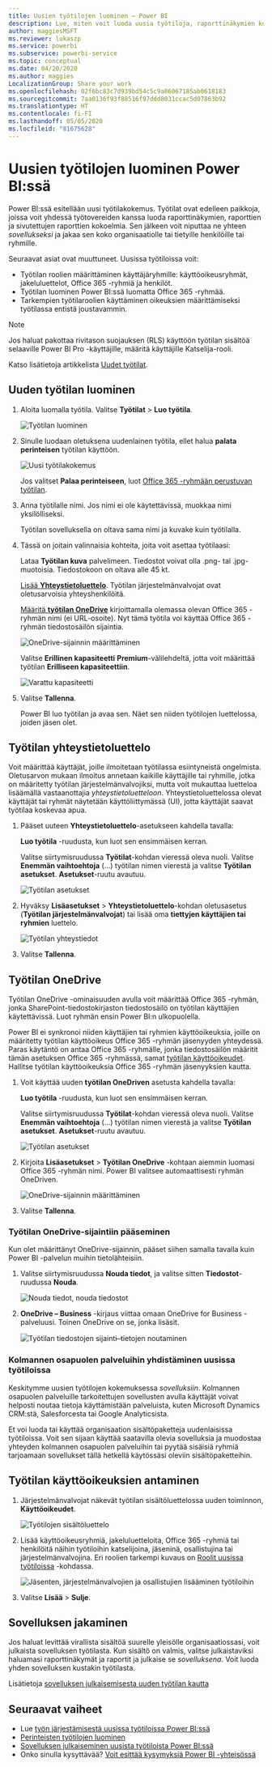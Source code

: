 ```yaml
---
title: Uusien työtilojen luominen ̶ Power BI
description: Lue, miten voit luoda uusia työtiloja, raporttinäkymien kokoelmia, raportteja ja sivutettuja raportteja, joiden avulla voit kuvata organisaatiosi keskeisiä mittalukuja.
author: maggiesMSFT
ms.reviewer: lukaszp
ms.service: powerbi
ms.subservice: powerbi-service
ms.topic: conceptual
ms.date: 04/20/2020
ms.author: maggies
LocalizationGroup: Share your work
ms.openlocfilehash: 02f6bc83c7d939bd54c5c9a06067185ab0618183
ms.sourcegitcommit: 7aa0136f93f88516f97ddd8031ccac5d07863b92
ms.translationtype: HT
ms.contentlocale: fi-FI
ms.lasthandoff: 05/05/2020
ms.locfileid: "81675628"
---
```

# <a name="create-the-new-workspaces-in-power-bi"></a>Uusien työtilojen luominen Power BI:ssä

Power BI:ssä esitellään uusi työtilakokemus. Työtilat ovat edelleen paikkoja, joissa voit yhdessä työtovereiden kanssa luoda raporttinäkymien, raporttien ja sivutettujen raporttien kokoelmia. Sen jälkeen voit niputtaa ne yhteen *sovellukseksi* ja jakaa sen koko organisaatiolle tai tietyille henkilöille tai ryhmille. 

Seuraavat asiat ovat muuttuneet. Uusissa työtiloissa voit:

- Työtilan roolien määrittäminen käyttäjäryhmille: käyttöoikeusryhmät, jakeluluettelot, Office 365 -ryhmiä ja henkilöt.
- Työtilan luominen Power BI:ssä luomatta Office 365 -ryhmää.
- Tarkempien työtilaroolien käyttäminen oikeuksien määrittämiseksi työtilassa entistä joustavammin.

> [!NOTE]
> Jos haluat pakottaa rivitason suojauksen (RLS) käyttöön työtilan sisältöä selaaville Power BI Pro -käyttäjille, määritä käyttäjille Katselija-rooli.

Katso lisätietoja artikkelista [Uudet työtilat](service-new-workspaces.md).

## <a name="create-one-of-the-new-workspaces"></a>Uuden työtilan luominen

1. Aloita luomalla työtila. Valitse **Työtilat** > **Luo työtila**.
   
     ![Työtilan luominen](media/service-create-the-new-workspaces/power-bi-workspace-create.png)

2. Sinulle luodaan oletuksena uudenlainen työtila, ellet halua **palata perinteisen** työtilan käyttöön.
   
     ![Uusi työtilakokemus](media/service-create-the-new-workspaces/power-bi-new-workspace.png)
     
     Jos valitset **Palaa perinteiseen**, luot [Office 365 -ryhmään perustuvan työtilan](service-create-workspaces.md). 

2. Anna työtilalle nimi. Jos nimi ei ole käytettävissä, muokkaa nimi yksilölliseksi.
   
     Työtilan sovelluksella on oltava sama nimi ja kuvake kuin työtilalla.
   
1. Tässä on joitain valinnaisia kohteita, joita voit asettaa työtilaasi:

    Lataa **Työtilan kuva** palvelimeen. Tiedostot voivat olla .png- tai .jpg-muotoisia. Tiedostokoon on oltava alle 45 kt.
    
    [Lisää **Yhteystietoluettelo**](#workspace-contact-list). Työtilan järjestelmänvalvojat ovat oletusarvoisia yhteyshenkilöitä. 
    
    [Määritä **työtilan OneDrive**](#workspace-onedrive) kirjoittamalla olemassa olevan Office 365 -ryhmän nimi (ei URL-osoite). Nyt tämä työtila voi käyttää Office 365 -ryhmän tiedostosäilön sijaintia. 

    ![OneDrive-sijainnin määrittäminen](media/service-create-the-new-workspaces/power-bi-new-workspace-onedrive.png)

    Valitse **Erillinen kapasiteetti** **Premium**-välilehdeltä, jotta voit määrittää työtilan **Erilliseen kapasiteettiin**.
     
    ![Varattu kapasiteetti](media/service-create-the-new-workspaces/power-bi-workspace-premium.png)

1. Valitse **Tallenna**.

    Power BI luo työtilan ja avaa sen. Näet sen niiden työtilojen luettelossa, joiden jäsen olet. 

## <a name="workspace-contact-list"></a>Työtilan yhteystietoluettelo

Voit määrittää käyttäjät, joille ilmoitetaan työtilassa esiintyneistä ongelmista. Oletusarvon mukaan ilmoitus annetaan kaikille käyttäjille tai ryhmille, jotka on määritetty työtilan järjestelmänvalvojiksi, mutta voit mukauttaa luetteloa lisäämällä vastaanottajia *yhteystietoluetteloon*. Yhteystietoluettelossa olevat käyttäjät tai ryhmät näytetään käyttöliittymässä (UI), jotta käyttäjät saavat työtilaa koskevaa apua.

1. Pääset uuteen **Yhteystietoluettelo**-asetukseen kahdella tavalla:

    **Luo työtila** -ruudusta, kun luot sen ensimmäisen kerran.

    Valitse siirtymisruudussa **Työtilat**-kohdan vieressä oleva nuoli. Valitse **Enemmän vaihtoehtoja** (...) työtilan nimen vierestä ja valitse **Työtilan asetukset**. **Asetukset**-ruutu avautuu.

    ![Työtilan asetukset](media/service-create-the-new-workspaces/power-bi-workspace-new-settings.png)

2. Hyväksy **Lisäasetukset** > **Yhteystietoluettelo**-kohdan oletusasetus (**Työtilan järjestelmänvalvojat**) tai lisää oma **tiettyjen käyttäjien tai ryhmien** luettelo. 

    ![Työtilan yhteystiedot](media/service-create-the-new-workspaces/power-bi-workspace-contacts.png)

3. Valitse **Tallenna**.

## <a name="workspace-onedrive"></a>Työtilan OneDrive

Työtilan OneDrive -ominaisuuden avulla voit määrittää Office 365 -ryhmän, jonka SharePoint-tiedostokirjaston tiedostosäilö on työtilan käyttäjien käytettävissä. Luot ryhmän ensin Power BI:n ulkopuolella. 

Power BI ei synkronoi niiden käyttäjien tai ryhmien käyttöoikeuksia, joille on määritetty työtilan käyttöoikeus Office 365 -ryhmän jäsenyyden yhteydessä. Paras käytäntö on antaa Office 365 -ryhmälle, jonka tiedostosäilön määritit tämän asetuksen Office 365 -ryhmässä, samat [työtilan käyttöoikeudet](#give-access-to-your-workspace). Hallitse työtilan käyttöoikeuksia Office 365 -ryhmän jäsenyyksien kautta. 

1. Voit käyttää uuden **työtilan OneDriven** asetusta kahdella tavalla:

    **Luo työtila** -ruudusta, kun luot sen ensimmäisen kerran.

    Valitse siirtymisruudussa **Työtilat**-kohdan vieressä oleva nuoli. Valitse **Enemmän vaihtoehtoja** (...) työtilan nimen vierestä ja valitse **Työtilan asetukset**. **Asetukset**-ruutu avautuu.

    ![Työtilan asetukset](media/service-create-the-new-workspaces/power-bi-workspace-new-settings.png)

2. Kirjoita **Lisäasetukset** > **Työtilan OneDrive** -kohtaan aiemmin luomasi Office 365 -ryhmän nimi. Power BI valitsee automaattisesti ryhmän OneDriven.

    ![OneDrive-sijainnin määrittäminen](media/service-create-the-new-workspaces/power-bi-new-workspace-onedrive.png)

3. Valitse **Tallenna**.

### <a name="access-the-workspace-onedrive-location"></a>Työtilan OneDrive-sijaintiin pääseminen

Kun olet määrittänyt OneDrive-sijainnin, pääset siihen samalla tavalla kuin Power BI -palvelun muihin tietolähteisiin.

1. Valitse siirtymisruudussa **Nouda tiedot**, ja valitse sitten **Tiedostot**-ruudussa **Nouda**.

    ![Nouda tiedot, nouda tiedostot](media/service-create-the-new-workspaces/power-bi-get-data-files.png)

1.  **OneDrive – Business** -kirjaus viittaa omaan OneDrive for Business -palveluusi. Toinen OneDrive on se, jonka lisäsit.

    ![Työtilan tiedostojen sijainti ̶ tietojen noutaminen](media/service-create-the-new-workspaces/power-bi-new-workspace-get-data-onedrive.png)

### <a name="connecting-to-third-party-services-in-new-workspaces"></a>Kolmannen osapuolen palveluihin yhdistäminen uusissa työtiloissa

Keskitymme uusien työtilojen kokemuksessa *sovelluksiin*. Kolmannen osapuolen palveluille tarkoitettujen sovellusten avulla käyttäjät voivat helposti noutaa tietoja käyttämistään palveluista, kuten Microsoft Dynamics CRM:stä, Salesforcesta tai Google Analyticsista.

Et voi luoda tai käyttää organisaation sisältöpaketteja uudenlaisissa työtiloissa. Voit sen sijaan käyttää saatavilla olevia sovelluksia ja muodostaa yhteyden kolmannen osapuolen palveluihin tai pyytää sisäisiä ryhmiä tarjoamaan sovellukset tällä hetkellä käytössäsi oleviin sisältöpaketteihin. 

## <a name="give-access-to-your-workspace"></a>Työtilan käyttöoikeuksien antaminen

1. Järjestelmänvalvojat näkevät työtilan sisältöluettelossa uuden toiminnon, **Käyttöoikeudet**.

    ![Työtilojen sisältöluettelo](media/service-create-the-new-workspaces/power-bi-workspace-access-icon.png)

1. Lisää käyttöoikeusryhmiä, jakeluluetteloita, Office 365 -ryhmiä tai henkilöitä näihin työtiloihin katselijoina, jäseninä, osallistujina tai järjestelmänvalvojina. Eri roolien tarkempi kuvaus on [Roolit uusissa työtiloissa](service-new-workspaces.md#roles-in-the-new-workspaces) -kohdassa.

    ![Jäsenten, järjestelmänvalvojien ja osallistujien lisääminen työtiloihin](media/service-create-the-new-workspaces/power-bi-workspace-add-members.png)

9. Valitse **Lisää** > **Sulje**.


## <a name="distribute-an-app"></a>Sovelluksen jakaminen

Jos haluat levittää virallista sisältöä suurelle yleisölle organisaatiossasi, voit julkaista sovelluksen työtilasta.  Kun sisältö on valmis, valitse julkaistaviksi haluamasi raporttinäkymät ja raportit ja julkaise se *sovelluksena*. Voit luoda yhden sovelluksen kustakin työtilasta.

Lisätietoja [sovelluksen julkaisemisesta uuden työtilan kautta](service-create-distribute-apps.md)

## <a name="next-steps"></a>Seuraavat vaiheet
* Lue [työn järjestämisestä uusissa työtiloissa Power BI:ssä](service-new-workspaces.md)
* [Perinteisten työtilojen luominen](service-create-workspaces.md)
* [Sovelluksen julkaiseminen uusista työtiloista Power BI:ssä](service-create-distribute-apps.md)
* Onko sinulla kysyttävää? [Voit esittää kysymyksiä Power BI -yhteisössä](https://community.powerbi.com/)

